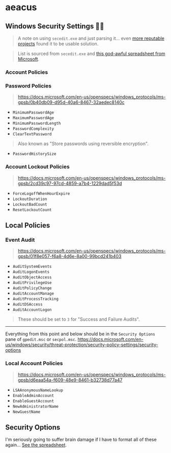 # aeacus

## Windows Security Settings 🤯🔫

> A note on using `secedit.exe` and just parsing it... even [more reputable projects](https://github.com/dsccommunity/SecurityPolicyDsc/blob/8c318e43171cd32b14fe914b9c18c307093ba964/Modules/SecurityPolicyResourceHelper/SecurityPolicyResourceHelper.psm1) found it to be usable solution.


> List is sourced from `secedit.exe` and [this god-awful spreadsheet from Microsoft](https://www.microsoft.com/en-us/download/details.aspx?id=25250).

### Account Policies

### Password Policies

> https://docs.microsoft.com/en-us/openspecs/windows_protocols/ms-gpsb/0b40db09-d95d-40a6-8467-32aedec8140c

- `MinimumPasswordAge`
- `MaximumPasswordAge`
- `MinimumPasswordLength`
- `PasswordComplexity`
- `ClearTextPassword`
> Also known as "Store passwords using reversible encryption".
- `PasswordHistorySize`

### Account Lockout Policies

> https://docs.microsoft.com/en-us/openspecs/windows_protocols/ms-gpsb/2cd39c97-97cd-4859-a7b4-1229dad5f53d

- `ForceLogoffWhenHourExpire`
- `LockoutDuration`
- `LockoutBadCount`
- `ResetLockoutCount`


## Local Policies

### Event Audit

> https://docs.microsoft.com/en-us/openspecs/windows_protocols/ms-gpsb/01f8e057-f6a8-4d6e-8a00-99bcd241b403

- `AuditSystemEvents`
- `AuditLogonEvents`
- `AuditObjectAccess`
- `AuditPrivilegeUse`
- `AuditPolicyChange`
- `AuditAccountManage`
- `AuditProcessTracking`
- `AuditDSAccess`
- `AuditAccountLogon`

> These should be set to `3` for "Success and Failure Audits".

<hr>

Everything from this point and below should be in the `Security Options` pane of `gpedit.msc` or `secpol.msc`. https://docs.microsoft.com/en-us/windows/security/threat-protection/security-policy-settings/security-options

### Local Account Policies

> https://docs.microsoft.com/en-us/openspecs/windows_protocols/ms-gpsb/d6eaa54a-f609-48e9-8461-b32738d77a47

- `LSAAnonymousNameLookup`
- `EnableAdminAccount`
- `EnableGuestAccount`
- `NewAdministratorName`
- `NewGuestName`

## Security Options

I'm seriously going to suffer brain damage if I have to format all of these again... [See the spreadsheet](https://docs.google.com/spreadsheets/d/1N7uuke4Jg1R9FBhj8o5dxJQtEntQlea0McYz5upaiTk/edit#gid=1772229936).
